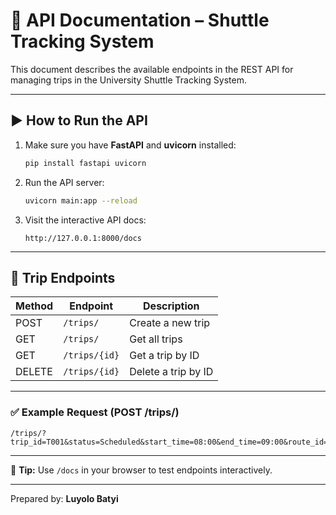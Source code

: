 
# 📘 API Documentation – Shuttle Tracking System

This document describes the available endpoints in the REST API for managing trips in the University Shuttle Tracking System.

---

## ▶️ How to Run the API

1. Make sure you have **FastAPI** and **uvicorn** installed:
   ```bash
   pip install fastapi uvicorn
   ```

2. Run the API server:
   ```bash
   uvicorn main:app --reload
   ```

3. Visit the interactive API docs:
   ```
   http://127.0.0.1:8000/docs
   ```

---

## 🚏 Trip Endpoints

| Method | Endpoint         | Description             |
|--------|------------------|-------------------------|
| POST   | `/trips/`        | Create a new trip       |
| GET    | `/trips/`        | Get all trips           |
| GET    | `/trips/{id}`    | Get a trip by ID        |
| DELETE | `/trips/{id}`    | Delete a trip by ID     |

---

### ✅ Example Request (POST /trips/)
```
/trips/?trip_id=T001&status=Scheduled&start_time=08:00&end_time=09:00&route_id=R1&shuttle_id=S1
```

---

📌 **Tip:** Use `/docs` in your browser to test endpoints interactively.

---

Prepared by: **Luyolo Batyi**
